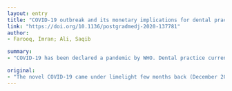 ```yaml
---
layout: entry
title: "COVID-19 outbreak and its monetary implications for dental practices, hospitals and healthcare workers"
link: "https://doi.org/10.1136/postgradmedj-2020-137781"
author:
- Farooq, Imran; Ali, Saqib

summary:
- "COVID-19 has been declared a pandemic by WHO. Dental practice currently is restricted to emergency dental care. Many hospitals have also cancelled elective procedures to save finances. Healthcare workers are also facing financial challenges in this difficult time. Competent authorities should step in to ensure the provision of all types of healthcare efficiently in these testing times and beyond. It has resulted in serious financial implications being faced by dental practices, hospitals and healthcare workers. The novel has recently been declared an epidemic by WHO in December 2019."

original:
- "The novel COVID-19 came under limelight few months back (December 2019) and has recently been declared a pandemic by WHO. It has resulted in serious financial implications being faced by dental practices, hospitals and healthcare workers. Dental practice currently is restricted to provision of emergency dental care whereas, many hospitals have also cancelled elective procedures to save finances for COVID-19 treatment which is expensive and unpredictable. In addition, healthcare workers are also facing financial challenges in this difficult time. Competent authorities should step in to help dental practices, hospitals and healthcare workers in order to ensure the provision of all types of healthcare efficiently in these testing times and beyond."
---
```


